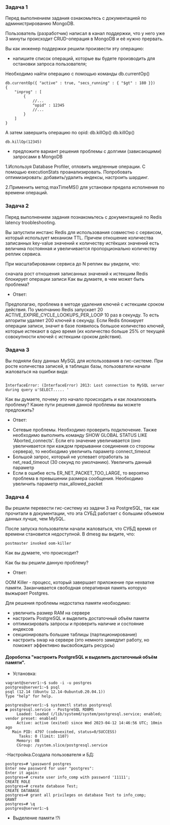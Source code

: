 ### Задача 1

Перед выполнением задания ознакомьтесь с документацией по администрированию MongoDB.

Пользователь (разработчик) написал в канал поддержки, что у него уже 3 минуты происходит CRUD-операция в MongoDB и её нужно прервать.

Вы как инженер поддержки решили произвести эту операцию:

* напишите список операций, которые вы будете производить для остановки запроса пользователя;

Необходимо найти операцию с помощью команды db.currentOp()

```
db.currentOp({ "active" : true, "secs_running" : { "$gt" : 180 }})
{
    "inprog" : [
        {
            //...
            "opid" : 12345
            //...
        }
    ]
}

```
А затем завершить операцию по opid: db.killOp()
db.killOp(<opId>)

```
db.killOp(12345)

```
* предложите вариант решения проблемы с долгими (зависающими) запросами в MongoDB

1.Используя Database Profiler, отловить медленные операции. С помощью executionStats проанализировать. Попробовать оптимизировать: добавить/удалить индексы, настроить шардинг.

2.Применить метод maxTimeMS() для установки предела исполнения по времени операций.

### Задача 2

Перед выполнением задания познакомьтесь с документацией по Redis latency troobleshooting.

Вы запустили инстанс Redis для использования совместно с сервисом, который использует механизм TTL. Причем отношение количества записанных key-value значений к количеству истёкших значений есть величина постоянная и увеличивается пропорционально количеству реплик сервиса.

При масштабировании сервиса до N реплик вы увидели, что:

сначала рост отношения записанных значений к истекшим
Redis блокирует операции записи
Как вы думаете, в чем может быть проблема?

* Ответ:

Предполагаю, проблема в методе удаления ключей с истекшим сроком действия. По умолчанию Redis запускает 20 ACTIVE_EXPIRE_CYCLE_LOOKUPS_PER_LOOP 10 раз в секунду. То есть алгоритм удаляет 200 ключей в секунду. Если Redis блокирует операции записи, значит в базе появилось большое количество ключей, которые истекают в одно время (их количество больше 25% от текущей совокупности ключей с истекшим сроком действия).

### Эадача 3

Вы подняли базу данных MySQL для использования в гис-системе. При росте количества записей, в таблицах базы, пользователи начали жаловаться на ошибки вида:

```

InterfaceError: (InterfaceError) 2013: Lost connection to MySQL server during query u'SELECT..... '

```

Как вы думаете, почему это начало происходить и как локализовать проблему?
Какие пути решения данной проблемы вы можете предложить?

* Ответ:


- Сетевые проблемы. Необходимо проверить подключение. Также необходимо выполнить команду 
SHOW GLOBAL STATUS LIKE 'Aborted_connects'. Если его значение увеличивается (оно увеличивается 
при каждом прерыванни соединения со стороны сервера), то необходимо увеличить параметр connect_timeout
- Большой запрос, который не успевает отработать за net_read_timeout (30 секунд по умолчанию). 
Увеличить данный параметр
- Если в ошибке есть ER_NET_PACKET_TOO_LARGE, то вероятно проблема в превышении размера сообщения. 
Необходимо увеличить параметр max_allowed_packet

### Задача 4

Вы решили перевести гис-систему из задачи 3 на PostgreSQL, так как прочитали в документации, что эта СУБД работает с большим объемом данных лучше, чем MySQL.

После запуска пользователи начали жаловаться, что СУБД время от времени становится недоступной. В dmesg вы видите, что:

```
postmaster invoked oom-killer

```
Как вы думаете, что происходит?

Как бы вы решили данную проблему?

* Ответ:

OOM Killer - процесс, который завершает приложение при нехватке памяти.
Заканчивается свободная оперативная память которую выжырает Postgres.

Для решения проблемы недостатка памяти необходимо:

- увеличить размер RAM на сервере
- настроить PostgreSQL и выделить достаточный объём памяти
- оптимизировать запросы и проверить наличие и состояние индексов
- секционировать большие таблицы (партиционирование)
- настроить swap на сервере (это немного замедлит работу, но поможет эффективно высвобождать ресурсы)

#### Дороботка "настроить PostgreSQL и выделить достаточный объём памяти".

* Установка:

```
vagrant@server1:~$ sudo -i -u postgres
postgres@server1:~$ psql
psql (12.14 (Ubuntu 12.14-0ubuntu0.20.04.1))
Type "help" for help.

postgres@server1:~$ systemctl status postgresql
● postgresql.service - PostgreSQL RDBMS
     Loaded: loaded (/lib/systemd/system/postgresql.service; enabled; vendor preset: enabled)
     Active: active (exited) since Wed 2023-04-12 14:46:56 UTC; 10min ago
   Main PID: 4797 (code=exited, status=0/SUCCESS)
      Tasks: 0 (limit: 1107)
     Memory: 0B
     CGroup: /system.slice/postgresql.service

```
-Настройка.Создала пользователя и БД:

```
postgres=# \password postgres
Enter new password for user "postgres":
Enter it again:
postgres=# create user info_comp with password '11111';
CREATE ROLE
postgres=# create database Test;
CREATE DATABASE
postgres=# grant all privileges on database Test to info_comp;
GRANT
postgres=# \q
postgres@server1:~$

```

* Выделение памяти !?i
